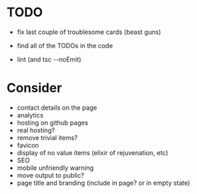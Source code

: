 # TODO
* fix last couple of troublesome cards (beast guns)
* find all of the TODOs in the code

* lint (and tsc --noEmit)

# Consider
* contact details on the page
* analytics
* hosting on github pages
* real hosting?
* remove trivial items?
* favicon
* display of no value items (elixir of rejuvenation, etc)
* SEO
* mobile unfriendly warning
* move output to public?
* page title and branding (include in page? or in empty state)
